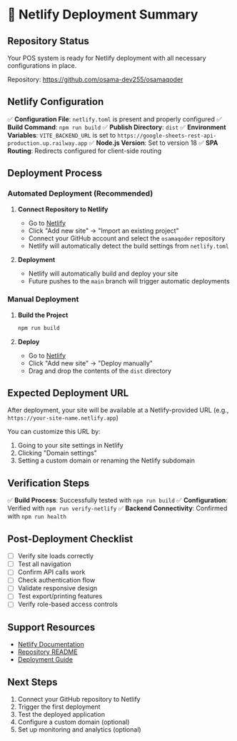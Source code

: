 # 🎉 Netlify Deployment Summary

## Repository Status

Your POS system is ready for Netlify deployment with all necessary configurations in place.

Repository: https://github.com/osama-dev255/osamaqoder

## Netlify Configuration

✅ **Configuration File**: `netlify.toml` is present and properly configured
✅ **Build Command**: `npm run build`
✅ **Publish Directory**: `dist`
✅ **Environment Variables**: `VITE_BACKEND_URL` is set to `https://google-sheets-rest-api-production.up.railway.app`
✅ **Node.js Version**: Set to version 18
✅ **SPA Routing**: Redirects configured for client-side routing

## Deployment Process

### Automated Deployment (Recommended)

1. **Connect Repository to Netlify**
   - Go to [Netlify](https://app.netlify.com/)
   - Click "Add new site" → "Import an existing project"
   - Connect your GitHub account and select the `osamaqoder` repository
   - Netlify will automatically detect the build settings from `netlify.toml`

2. **Deployment**
   - Netlify will automatically build and deploy your site
   - Future pushes to the `main` branch will trigger automatic deployments

### Manual Deployment

1. **Build the Project**
   ```bash
   npm run build
   ```

2. **Deploy**
   - Go to [Netlify](https://app.netlify.com/)
   - Click "Add new site" → "Deploy manually"
   - Drag and drop the contents of the `dist` directory

## Expected Deployment URL

After deployment, your site will be available at a Netlify-provided URL (e.g., `https://your-site-name.netlify.app`)

You can customize this URL by:
1. Going to your site settings in Netlify
2. Clicking "Domain settings"
3. Setting a custom domain or renaming the Netlify subdomain

## Verification Steps

✅ **Build Process**: Successfully tested with `npm run build`
✅ **Configuration**: Verified with `npm run verify-netlify`
✅ **Backend Connectivity**: Confirmed with `npm run health`

## Post-Deployment Checklist

- [ ] Verify site loads correctly
- [ ] Test all navigation
- [ ] Confirm API calls work
- [ ] Check authentication flow
- [ ] Validate responsive design
- [ ] Test export/printing features
- [ ] Verify role-based access controls

## Support Resources

- [Netlify Documentation](https://docs.netlify.com/)
- [Repository README](./README.md)
- [Deployment Guide](./NETLIFY_DEPLOYMENT.md)

## Next Steps

1. Connect your GitHub repository to Netlify
2. Trigger the first deployment
3. Test the deployed application
4. Configure a custom domain (optional)
5. Set up monitoring and analytics (optional)
